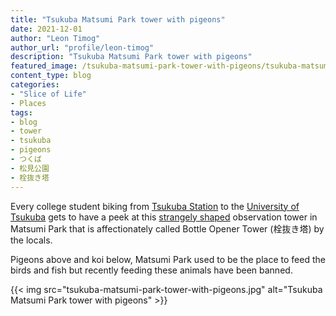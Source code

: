 ```yaml
---
title: "Tsukuba Matsumi Park tower with pigeons"
date: 2021-12-01
author: "Leon Timog"
author_url: "profile/leon-timog"
description: "Tsukuba Matsumi Park tower with pigeons"
featured_image: /tsukuba-matsumi-park-tower-with-pigeons/tsukuba-matsumi-park-tower-with-pigeons.jpg"
content_type: blog
categories:
- "Slice of Life"
- Places
tags:
- blog
- tower
- tsukuba
- pigeons
- つくば
- 松見公園
- 栓抜き塔
---
```

Every college student biking from [Tsukuba Station](https://en.wikipedia.org/wiki/Tsukuba_Station) to the [University of Tsukuba](https://www.tsukuba.ac.jp/en/) gets to have a peek at this [strangely shaped](https://dailyportalz.jp/b/cs/mitekite/detail/080219057745/1.htm) observation tower in Matsumi Park that is affectionately called Bottle Opener Tower (栓抜き塔) by the locals.

<!--more-->

Pigeons above and koi below, Matsumi Park used to be the place to feed the birds and fish but recently feeding these animals have been banned.

{{< img src="tsukuba-matsumi-park-tower-with-pigeons.jpg" alt="Tsukuba Matsumi Park tower with pigeons" >}}